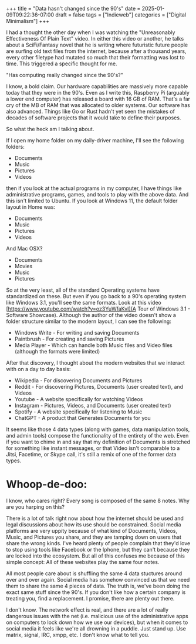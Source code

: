 +++
title = "Data hasn't changed since the 90's"
date = 2025-01-09T09:22:36-07:00
draft = false
tags = ["Indieweb"]
categories = ["Digital Minimalism"]
+++

I had a thought the other day when I was watching the "Unreasonably Effectiveness Of Plain Text" video. In either this video or another, he talks about a SciFi/Fantasy novel that he is writing where futuristic future people are surfing old text files from the internet, because after a thousand years, every other filetype had mutated so much that their formatting was lost to time. This triggered a specific thought for me.

"Has computing really changed since the 90's?"

I know, a bold claim. Our hardware capabilities are massively more capable today that they were in the 90's. Even as I write this, Raspberry Pi (arguably a lower end computer) has released a board with 16 GB of RAM. That's a far cry of the MB of RAM that was allocated to older systems. Our software has also advanced. Things like Go or Rust hadn't yet seen the mistakes of decades of software projects that it would take to define their purposes.

So what the heck am I talking about.

If I open my home folder on my daily-driver machine, I'll see the following folders:

* Documents
* Music
* Pictures
* Videos

then if you look at the actual programs in my computer, I have things like administrative programs, games, and tools to play with the above data. And this isn't limited to Ubuntu. If you look at Windows 11, the default folder layout in Home was:

* Documents
* Music
* Pictures
* Videos

And Mac OSX?

* Documents
* Movies
* Music
* Pictures

So at the very least, all of the standard Operating systems have standardized on these. But even if you go back to a 90's operating system like Windows 3.1, you'll see the same formats. Look at this video [https://www.youtube.com/watch?v=oz3YuWfaKvI](A Tour of Windows 3.1 - Software Showcase). Although the author of the video doesn't show a folder structure similar to the modern layout, I can see the following:

* Windows Write - For writing and saving Documents
* Paintbrush - For creating and saving Pictures
* Media Player - Which can handle both Music files and Video files (although the formats were limited)

After that discovery, I thought about the modern websites that we interact with on a day to day basis:

* Wikipedia - For discovering Documents and Pictures
* Reddit - For discovering Pictures, Documents (user created text), and Videos
* Youtube - A website specifically for watching Videos
* Instagram - Pictures, Videos, and Documents (user created text)
* Spotify - A website specifically for listening to Music
* ChatGPT - A product that Generates Documents for you

It seems like those 4 data types (along with games, data manipulation tools, and admin tools) compose the functionality of the entirety of the web. Even if you want to chime in and say that my definition of Documents is stretched for something like instant messages, or that Video isn't comparable to a Jitsi, Facetime, or Skype call, it's still a remix of one of the former data types.

# Whoop-de-doo:

I know, who cares right? Every song is composed of the same 8 notes. Why are you harping on this?

There is a lot of talk right now about how the internet should be used and legal discussions about how its use should be constrained. Social media platforms are very uppity because of what kind of Documents, Videos, Music, and Pictures you share, and they are tamping down on users that share the wrong kinds. I've heard plenty of people complain that they'd love to stop using tools like Facebook or the Iphone, but they can't because they are locked into the ecosystem. But all of this confuses me because of this simple concept: All of these websites play the same four notes. 

All most people care about is shuffling the same 4 data stuctures around over and over again. Social media has somehow convinced us that we need them to share the same 4 pieces of data. The truth is, we've been doing the exact same stuff since the 90's. If you don't like how a certain company is treating you, find a replacement. I promise, there are plenty out there.

I don't know. The network effect is real, and there are a lot of really dangerous issues with the net (i.e. malicious use of the administrative apps on computers to lock down how we use our devices), but when it comes to social media it feels like we're all drowning in a puddle. Just stand up. Use matrix, signal, IRC, xmpp, etc. I don't know what to tell you.
